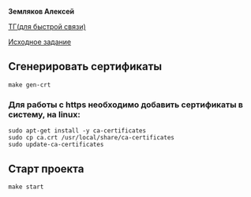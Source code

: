 **Земляков Алексей**

[ТГ(для быстрой связи)](https://t.me/zemliakov_25)

[Исходное задание](https://docs.google.com/document/d/1NAL-T_ig4ajPvugDBxSO4xH58ptwhnNhAoFbjc55MVE/edit?tab=t.0)

## Сгенерировать сертификаты
```shell 
make gen-crt
```

### Для работы с https необходимо добавить сертификаты в систему, на linux:
```shell
sudo apt-get install -y ca-certificates
sudo cp ca.crt /usr/local/share/ca-certificates
sudo update-ca-certificates
```

## Старт проекта
```shell
make start
```
